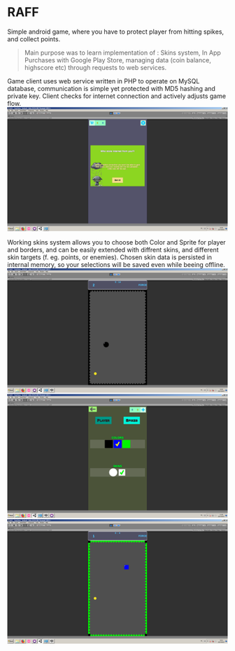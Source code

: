 # RAFF
Simple android game, where you have to protect player from hitting spikes, and collect points.

>Main purpose was to learn implementation of : Skins system, In App Purchases with Google Play Store, managing data (coin balance, highscore etc) through requests to web services.

Game client uses web service written in PHP to operate on MySQL database, communication is simple yet protected with MD5 hashing and private key.
Client checks for internet connection and actively adjusts game flow.
<img src="https://raw.githubusercontent.com/drcrappygames/RAFF/master/README/Images/NoInternetConnection.png">

Working skins system allows you to choose both Color and Sprite for player and borders, and can be easily extended with diffrent skins, and different skin targets (f. eg. points, or enemies). Chosen skin data is persisted in internal memory, so your selections will be saved even while beeing offline.
<img src="https://raw.githubusercontent.com/drcrappygames/RAFF/master/README/Images/BasicSkin.png">
<img src="https://raw.githubusercontent.com/drcrappygames/RAFF/master/README/Images/ChangingSkin.png">
<img src="https://raw.githubusercontent.com/drcrappygames/RAFF/master/README/Images/ChangedSkin.png">
